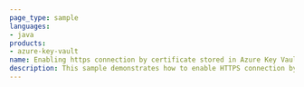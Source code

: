 ```yaml
---
page_type: sample
languages:
- java
products:
- azure-key-vault
name: Enabling https connection by certificate stored in Azure Key Vault in Spring Boot application
description: This sample demonstrates how to enable HTTPS connection by certificate stored in Azure Key Vault in Spring Boot application.
---
```


